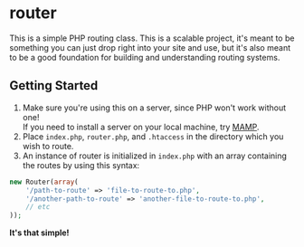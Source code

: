 # router
This is a simple PHP routing class. This is a scalable project, it's meant to be something you can just drop right into your site and use, but it's also meant to be a good foundation for building and understanding routing systems.
## Getting Started
1. Make sure you're using this on a server, since PHP won't work without one!  
If you need to install a server on your local machine, try [MAMP](https://www.mamp.info/).
2. Place `index.php`, `router.php`, and `.htaccess` in the directory which you wish to route.
3. An instance of router is initialized in `index.php` with an array containing the routes by using this syntax:  
```php
new Router(array(
	'/path-to-route' => 'file-to-route-to.php',
	'/another-path-to-route' => 'another-file-to-route-to.php',
	// etc
));
```
**It's that simple!**
